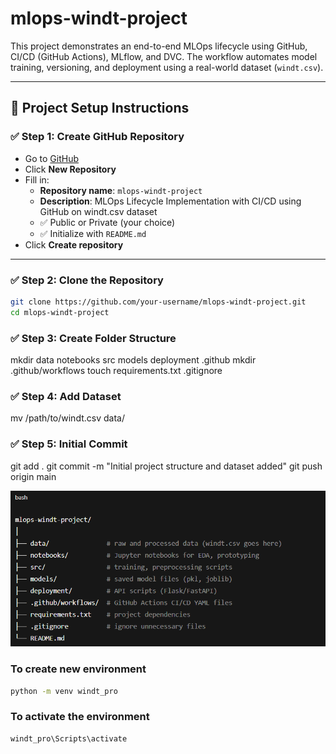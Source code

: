 # mlops-windt-project

This project demonstrates an end-to-end MLOps lifecycle using GitHub, CI/CD (GitHub Actions), MLflow, and DVC. The workflow automates model training, versioning, and deployment using a real-world dataset (`windt.csv`).

---

## 🚀 Project Setup Instructions

### ✅ Step 1: Create GitHub Repository

- Go to [GitHub](https://github.com)
- Click **New Repository**
- Fill in:
  - **Repository name**: `mlops-windt-project`
  - **Description**: MLOps Lifecycle Implementation with CI/CD using GitHub on windt.csv dataset
  - ✅ Public or Private (your choice)
  - ✅ Initialize with `README.md`
- Click **Create repository**

---

### ✅ Step 2: Clone the Repository

```bash
git clone https://github.com/your-username/mlops-windt-project.git
cd mlops-windt-project
```

### ✅ Step 3: Create Folder Structure
mkdir data notebooks src models deployment .github
mkdir .github/workflows
touch requirements.txt .gitignore

### ✅ Step 4: Add Dataset
mv /path/to/windt.csv data/

### ✅ Step 5: Initial Commit
git add .
git commit -m "Initial project structure and dataset added"
git push origin main

![Folder Structure](images/Folder_Structure.png)

### To create new environment
```bash
python -m venv windt_pro
```

### To activate the environment
```bash
windt_pro\Scripts\activate
```
